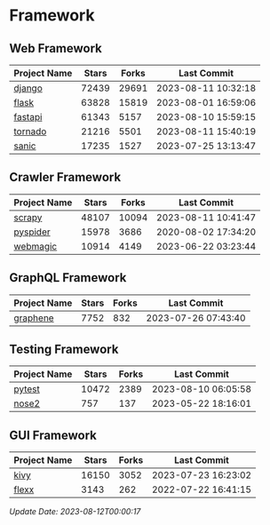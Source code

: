 # Framework

## Web Framework
| Project Name | Stars | Forks | Last Commit |
| ------------ | ----- | ----- | ----------- |
| [django](https://github.com/django/django) | 72439 | 29691 | 2023-08-11 10:32:18 |
| [flask](https://github.com/pallets/flask) | 63828 | 15819 | 2023-08-01 16:59:06 |
| [fastapi](https://github.com/tiangolo/fastapi) | 61343 | 5157 | 2023-08-10 15:59:15 |
| [tornado](https://github.com/tornadoweb/tornado) | 21216 | 5501 | 2023-08-11 15:40:19 |
| [sanic](https://github.com/sanic-org/sanic) | 17235 | 1527 | 2023-07-25 13:13:47 |

## Crawler Framework
| Project Name | Stars | Forks | Last Commit |
| ------------ | ----- | ----- | ----------- |
| [scrapy](https://github.com/scrapy/scrapy) | 48107 | 10094 | 2023-08-11 10:41:47 |
| [pyspider](https://github.com/binux/pyspider) | 15978 | 3686 | 2020-08-02 17:34:20 |
| [webmagic](https://github.com/code4craft/webmagic) | 10914 | 4149 | 2023-06-22 03:23:44 |

## GraphQL Framework
| Project Name | Stars | Forks | Last Commit |
| ------------ | ----- | ----- | ----------- |
| [graphene](https://github.com/graphql-python/graphene) | 7752 | 832 | 2023-07-26 07:43:40 |

## Testing Framework
| Project Name | Stars | Forks | Last Commit |
| ------------ | ----- | ----- | ----------- |
| [pytest](https://github.com/pytest-dev/pytest) | 10472 | 2389 | 2023-08-10 06:05:58 |
| [nose2](https://github.com/nose-devs/nose2) | 757 | 137 | 2023-05-22 18:16:01 |

## GUI Framework
| Project Name | Stars | Forks | Last Commit |
| ------------ | ----- | ----- | ----------- |
| [kivy](https://github.com/kivy/kivy) | 16150 | 3052 | 2023-07-23 16:23:02 |
| [flexx](https://github.com/flexxui/flexx) | 3143 | 262 | 2022-07-22 16:41:15 |

*Update Date: 2023-08-12T00:00:17*